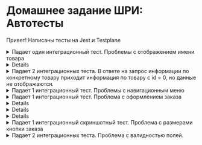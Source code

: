 # Домашнее задание ШРИ: Автотесты

Привет! Написаны тесты на Jest и Testplane

<details>## BUG_ID = 1 [Пойман]

<summary>Падает один интеграционный тест. Проблемы с отображением имени товара</summary>

```
name: Error
message: Expect $(`.ProductItem`).$(`.ProductItem-Name`) to be displayed
Expected: "displayed"
Received: "not displayed"
``` 

![скриншот ошибки из testplane gui](./screenshots/image.png)
</details>
<details>## BUG_ID = 2 [Не пойман]</details>

<details>## BUG_ID = 3 [Пойман]

<summary>Падает 2 интеграционных теста. В ответе на запрос информации по конкретному товару приходит информация по товару с id = 0, но данные не отображаются.</summary>

```
name: Error
message: Can't call $ on element with selector ".ProductDetails" because element wasn't found
```

![скриншот ошибки из testplane gui](./screenshots/image-1.png)
</details>

<details>## BUG_ID = 4 [Пойман]

<summary>Падает 1 интеграционный тест. Проблемы с навигационным меню</summary>

![скриншот ошибки из testplane gui](./screenshots//image-2.png)
</details>

<details>## BUG_ID = 5 [Пойман]

<summary>Падает 1 интеграционный тест. Проблема с оформлением заказа</summary>

![скриншот ошибки из testplane gui](./screenshots/image-3.png)
</details>

<details>## BUG_ID = 6 [Не пойман]</details>
<details>## BUG_ID = 7 [Не пойман]</details>
<details>## BUG_ID = 8 [Не пойман]</details>


<details>## BUG_ID = 9 [Пойман]

<summary>Падает 1 интеграционный скриншотный тест. Проблема с размерами кнопки заказа</summary>

![скриншот ошибки из testplane gui](./screenshots/image-5.png)
</details>

<details>## BUG_ID = 10 [Пойман]

<summary>Падает 2 интеграционных теста. Проблема с валидностью полей.</summary>

![скриншот ошибки из testplane gui](./screenshots/image-4.png)
</details>